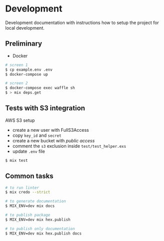 # Development

Development documentation with instructions how to setup the project for local development.

## Preliminary

* Docker

```sh
# screen 1
$ cp example.env .env
$ docker-compose up

# screen 2
$ docker-compose exec waffle sh
$ > mix deps.get
```

## Tests with S3 integration

AWS S3 setup
- create a new user with FullS3Access
- copy `key_id` and `secret`
- create a new bucket with *public access*
- comment the `s3` exclusion inside `test/test_helper.exs`
- update `.env` file

```sh
$ mix test
```

## Common tasks

```sh
# to run linter
$ mix credo --strict

# to generate documentation
$ MIX_ENV=dev mix docs

# to publish package
$ MIX_ENV=dev mix hex.publish

# to publish only documentation
$ MIX_ENV=dev mix hex.publish docs
 ```
